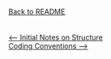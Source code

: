 [Back to README](../README.md)\
\
\
[<-- Initial Notes on Structure](notesOnStructure.md)\
[Coding Conventions -->](codingConventions.md)